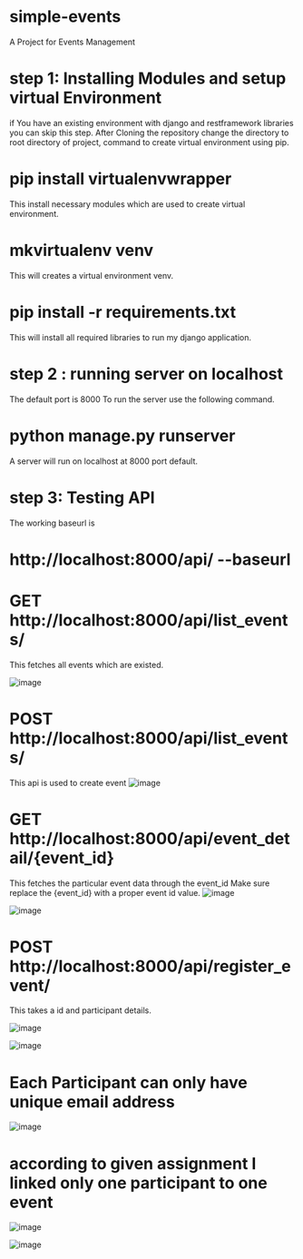 # simple-events
A Project for Events Management 

# step 1: Installing Modules and setup virtual Environment
if You have an existing environment with django and restframework libraries you can skip this step.
After Cloning the repository change the directory to root directory of project, command to create virtual environment using pip.

# pip install virtualenvwrapper
This install necessary modules which are used to create virtual environment.
# mkvirtualenv venv
This will creates a virtual environment venv.

# pip install -r requirements.txt
This will install all required libraries to run my django application.

# step 2 : running server on localhost
The default port is 8000
To run the server use the following command.
# python manage.py runserver <port>
A server will run on localhost at 8000 port default.

# step 3: Testing API
The working baseurl is 
# http://localhost:8000/api/   --baseurl

# GET http://localhost:8000/api/list_events/   
  This fetches all events which are existed.
  
  ![image](https://github.com/Hello-Sai/simple-events/assets/90458132/1ed242eb-464a-4e1e-bbaa-26db518675af)

# POST http://localhost:8000/api/list_events/
  This api is used to create event
  ![image](https://github.com/Hello-Sai/simple-events/assets/90458132/6753d04f-e146-4832-8e48-8450fcf8900a)
  
# GET http://localhost:8000/api/event_detail/{event_id}  
  This fetches the particular event data through the event_id
  Make sure replace the {event_id} with a proper event id value.
  ![image](https://github.com/Hello-Sai/simple-events/assets/90458132/6afdf5a5-1855-4ad3-85d4-035a0c0c07de)

  ![image](https://github.com/Hello-Sai/simple-events/assets/90458132/54e017b8-be68-44d7-900d-6e073919389e)


# POST http://localhost:8000/api/register_event/
  This takes a id and participant details.
  
  ![image](https://github.com/Hello-Sai/simple-events/assets/90458132/f94be0e4-371b-4d2d-aef8-4b2fa2733f5b)  

  ![image](https://github.com/Hello-Sai/simple-events/assets/90458132/0441712c-e789-426d-92aa-edc1da7f4e0b)
# Each Participant can only have unique email address

  ![image](https://github.com/Hello-Sai/simple-events/assets/90458132/6030a1ab-76c1-4b42-a0b5-2a6e8d5637d0)

# according to given assignment I linked only one participant to one event
  ![image](https://github.com/Hello-Sai/simple-events/assets/90458132/e4edc5c3-6db2-4624-9e46-4910b99f14cb)

  ![image](https://github.com/Hello-Sai/simple-events/assets/90458132/b4f4fa1e-49e2-435b-8e70-2e059efa3216)

